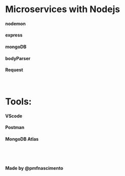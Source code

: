# Microservices with Nodejs

#### nodemon 
#### express
#### mongoDB
#### bodyParser
#### Request


<br>

# Tools:

#### VScode
#### Postman
#### MongoDB Atlas

<br>

#

#### Made by @pmfnascimento